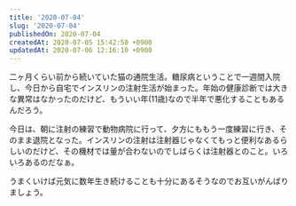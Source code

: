```yaml
---
title: '2020-07-04'
slug: '2020-07-04'
publishedOn: 2020-07-04
createdAt: 2020-07-05 15:42:50 +0900
updatedAt: 2020-07-06 12:16:10 +0900
---
```

二ヶ月くらい前から続いていた猫の通院生活。糖尿病ということで一週間入院し、今日から自宅でインスリンの注射生活が始まった。年始の健康診断では大きな異常はなかったのだけど、もういい年(11歳)なので半年で悪化することもあるんだろう。

今日は、朝に注射の練習で動物病院に行って、夕方にももう一度練習に行き、そのまま退院となった。インスリンの注射は注射器じゃなくてもっと便利なあるらしいのだけど、その機材では量が合わないのでしばらくは注射器とのこと。いろいろあるのだなぁ。

うまくいけば元気に数年生き続けることも十分にあるそうなのでお互いがんばりましょう。
